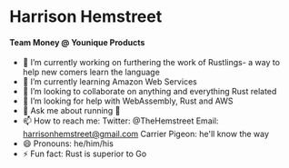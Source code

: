 # Harrison Hemstreet
#### Team Money @ Younique Products

- 🔭 I’m currently working on furthering the work of Rustlings- a way to help new comers learn the language
- 🌱 I’m currently learning Amazon Web Services
- 👯 I’m looking to collaborate on anything and everything Rust related
- 🤔 I’m looking for help with WebAssembly, Rust and AWS
- 💬 Ask me about running 🏃‍
- 📫 How to reach me: Twitter: @TheHemstreet Email: harrisonhemstreet@gmail.com Carrier Pigeon: he'll know the way
- 😄 Pronouns: he/him/his
- ⚡ Fun fact: Rust is superior to Go
